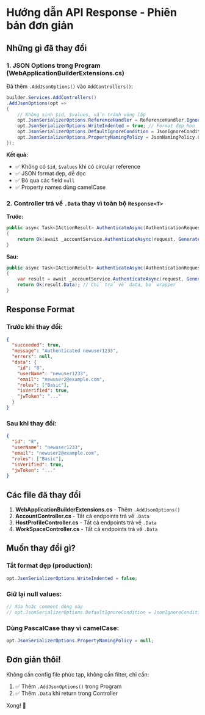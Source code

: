 # Hướng dẫn API Response - Phiên bản đơn giản

## Những gì đã thay đổi

### 1. JSON Options trong Program (WebApplicationBuilderExtensions.cs)

Đã thêm `.AddJsonOptions()` vào `AddControllers()`:

```csharp
builder.Services.AddControllers()
.AddJsonOptions(opt =>
{
    // Không sinh $id, $values, vẫn tránh vòng lặp
    opt.JsonSerializerOptions.ReferenceHandler = ReferenceHandler.IgnoreCycles;
    opt.JsonSerializerOptions.WriteIndented = true; // Format đẹp hơn
    opt.JsonSerializerOptions.DefaultIgnoreCondition = JsonIgnoreCondition.WhenWritingNull; // Bỏ qua null
    opt.JsonSerializerOptions.PropertyNamingPolicy = JsonNamingPolicy.CamelCase; // camelCase
});
```

**Kết quả:**
- ✅ Không có `$id`, `$values` khi có circular reference
- ✅ JSON format đẹp, dễ đọc
- ✅ Bỏ qua các field `null`
- ✅ Property names dùng camelCase

### 2. Controller trả về `.Data` thay vì toàn bộ `Response<T>`

**Trước:**
```csharp
public async Task<IActionResult> AuthenticateAsync(AuthenticationRequest request)
{
    return Ok(await _accountService.AuthenticateAsync(request, GenerateIPAddress()));
}
```

**Sau:**
```csharp
public async Task<IActionResult> AuthenticateAsync(AuthenticationRequest request)
{
    var result = await _accountService.AuthenticateAsync(request, GenerateIPAddress());
    return Ok(result.Data); // Chỉ trả về data, bỏ wrapper
}
```

## Response Format

### Trước khi thay đổi:
```json
{
  "succeeded": true,
  "message": "Authenticated newuser1233",
  "errors": null,
  "data": {
    "id": "8",
    "userName": "newuser1233",
    "email": "newuser2@example.com",
    "roles": ["Basic"],
    "isVerified": true,
    "jwToken": "..."
  }
}
```

### Sau khi thay đổi:
```json
{
  "id": "8",
  "userName": "newuser1233",
  "email": "newuser2@example.com",
  "roles": ["Basic"],
  "isVerified": true,
  "jwToken": "..."
}
```

## Các file đã thay đổi

1. **WebApplicationBuilderExtensions.cs** - Thêm `.AddJsonOptions()`
2. **AccountController.cs** - Tất cả endpoints trả về `.Data`
3. **HostProfileController.cs** - Tất cả endpoints trả về `.Data`
4. **WorkSpaceController.cs** - Tất cả endpoints trả về `.Data`

## Muốn thay đổi gì?

### Tắt format đẹp (production):
```csharp
opt.JsonSerializerOptions.WriteIndented = false;
```

### Giữ lại null values:
```csharp
// Xóa hoặc comment dòng này
// opt.JsonSerializerOptions.DefaultIgnoreCondition = JsonIgnoreCondition.WhenWritingNull;
```

### Dùng PascalCase thay vì camelCase:
```csharp
opt.JsonSerializerOptions.PropertyNamingPolicy = null;
```

## Đơn giản thôi!

Không cần config file phức tạp, không cần filter, chỉ cần:
1. ✅ Thêm `.AddJsonOptions()` trong Program
2. ✅ Thêm `.Data` khi return trong Controller

Xong! 🎉

